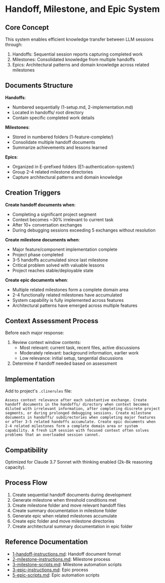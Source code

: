 # Handoff, Milestone, and Epic System

## Core Concept

This system enables efficient knowledge transfer between LLM sessions through:
1. Handoffs: Sequential session reports capturing completed work
2. Milestones: Consolidated knowledge from multiple handoffs
3. Epics: Architectural patterns and domain knowledge across related milestones

## Documents Structure

**Handoffs**:
- Numbered sequentially (1-setup.md, 2-implementation.md)
- Located in handoffs/ root directory
- Contain specific completed work details

**Milestones**:
- Stored in numbered folders (1-feature-complete/)
- Consolidate multiple handoff documents
- Summarize achievements and lessons learned

**Epics**:
- Organized in E-prefixed folders (E1-authentication-system/)
- Group 2-4 related milestone directories
- Capture architectural patterns and domain knowledge

## Creation Triggers

**Create handoff documents when**:
- Completing a significant project segment
- Context becomes ~30% irrelevant to current task
- After 10+ conversation exchanges
- During debugging sessions exceeding 5 exchanges without resolution

**Create milestone documents when**:
- Major feature/component implementation complete
- Project phase completed
- 3-5 handoffs accumulated since last milestone
- Critical problem solved with valuable lessons
- Project reaches stable/deployable state

**Create epic documents when**:
- Multiple related milestones form a complete domain area
- 2-4 functionally related milestones have accumulated
- System capability is fully implemented across features
- Architectural patterns have emerged across multiple features

## Context Assessment Process

Before each major response:
1. Review context window contents:
   - Most relevant: current task, recent files, active discussions
   - Moderately relevant: background information, earlier work
   - Low relevance: initial setup, tangential discussions
2. Determine if handoff needed based on assessment

## Implementation

Add to project's `.clinerules` file:

```
Assess context relevance after each substantive exchange. Create handoff documents in the handoffs/ directory when context becomes diluted with irrelevant information, after completing discrete project segments, or during prolonged debugging sessions. Create milestone documents in handoffs/ subdirectories when completing major features or after 3-5 related handoffs accumulate. Create epic documents when 2-4 related milestones form a complete domain area or system capability. A fresh LLM session with focused context often solves problems that an overloaded session cannot.
```

## Compatibility

Optimized for Claude 3.7 Sonnet with thinking enabled (2k-8k reasoning capacity).

## Process Flow

1. Create sequential handoff documents during development
2. Generate milestone when threshold conditions met
3. Create milestone folder and move relevant handoff files
4. Create summary documentation in milestone folder
5. Generate epic when related milestones accumulate
6. Create epic folder and move milestone directories
7. Create architectural summary documentation in epic folder

## Reference Documentation

- [1-handoff-instructions.md](./1-handoff-instructions.md): Handoff document format
- [2-milestone-instructions.md](./2-milestone-instructions.md): Milestone process
- [3-milestone-scripts.md](./3-milestone-scripts.md): Milestone automation scripts
- [3-epic-instructions.md](./3-epic-instructions.md): Epic process
- [5-epic-scripts.md](./5-epic-scripts.md): Epic automation scripts